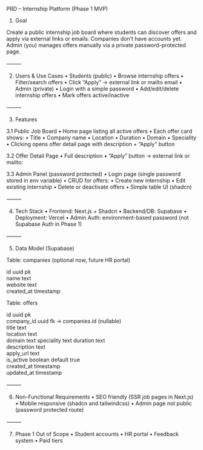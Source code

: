 PRD – Internship Platform (Phase 1 MVP)

1. Goal

Create a public internship job board where students can discover offers and apply via external links or emails. Companies don’t have accounts yet. Admin (you) manages offers manually via a private password-protected page.

⸻

2. Users & Use Cases
	•	Students (public)
	•	Browse internship offers
	•	Filter/search offers
	•	Click “Apply” → external link or mailto email
	•	Admin (private)
	•	Login with a simple password
	•	Add/edit/delete internship offers
	•	Mark offers active/inactive

⸻

3. Features

3.1 Public Job Board
	•	Home page listing all active offers
	•	Each offer card shows:
	•	Title
	•	Company name
	•	Location
	•	Duration
	•	Domain
	•	Speciality
	•	Clicking opens offer detail page with description + “Apply” button

3.2 Offer Detail Page
	•	Full description
	•	“Apply” button → external link or mailto:

3.3 Admin Panel (password protected)
	•	Login page (single password stored in env variable)
	•	CRUD for offers:
	•	Create new internship
	•	Edit existing internship
	•	Delete or deactivate offers
	•	Simple table UI (shadcn)

⸻

4. Tech Stack
	•	Frontend: Next.js + Shadcn
	•	Backend/DB: Supabase
	•	Deployment: Vercel
	•	Admin Auth: environment-based password (not Supabase Auth in Phase 1)

⸻

5. Data Model (Supabase)

Table: companies (optional now, future HR portal)

id uuid pk  
name text  
website text  
created_at timestamp  

Table: offers

id uuid pk  
company_id uuid fk → companies.id (nullable)  
title text  
location text  
domain text
speciality text
duration text  
description text  
apply_url text  
is_active boolean default true  
created_at timestamp  
updated_at timestamp  


⸻

6. Non-Functional Requirements
	•	SEO friendly (SSR job pages in Next.js)
	•	Mobile responsive (shadcn and tailwindcss)
	•	Admin page not public (password protected route)

⸻

7. Phase 1 Out of Scope
	•	Student accounts
	•	HR portal
	•	Feedback system
	•	Paid tiers